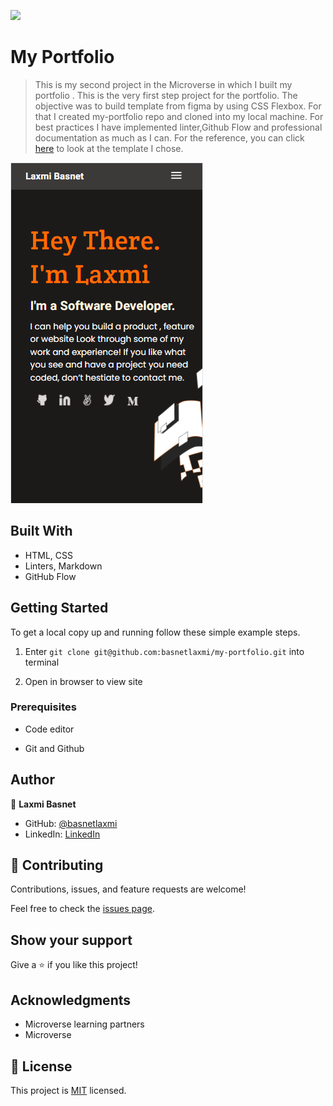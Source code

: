 ![](https://img.shields.io/badge/Microverse-blueviolet)

# My Portfolio

> This is my second project in the Microverse in which I built my portfolio . This is the very first step project for the portfolio. The objective was to build template from figma by using CSS Flexbox. For that I created my-portfolio repo and cloned into my local machine. For best practices I have implemented linter,Github Flow and professional documentation as much as I can. For the reference, you can click [here](https://www.figma.com/file/l7SqJ3ZfkAKih9sFxvWSR4/Microverse-Student-Project-1?node-id=48%3A27) to look at the template I chose.

![screenshot](app_screenshot.PNG)


## Built With

- HTML, CSS
- Linters, Markdown
- GitHub Flow 

## Getting Started

To get a local copy up and running follow these simple example steps.

1) Enter `git clone git@github.com:basnetlaxmi/my-portfolio.git` into terminal

2) Open in browser to view site


### Prerequisites

- Code editor

- Git and Github

## Author

👤 **Laxmi Basnet**

- GitHub: [@basnetlaxmi](https://github.com/basnetlaxmi)
- LinkedIn: [LinkedIn](https://np.linkedin.com/in/laxmi-basnet-b22403131)

## 🤝 Contributing

Contributions, issues, and feature requests are welcome!

Feel free to check the [issues page](../../issues/).

## Show your support

Give a ⭐️ if you like this project!

## Acknowledgments

- Microverse learning partners
- Microverse

## 📝 License

This project is [MIT](./MIT.md) licensed.
